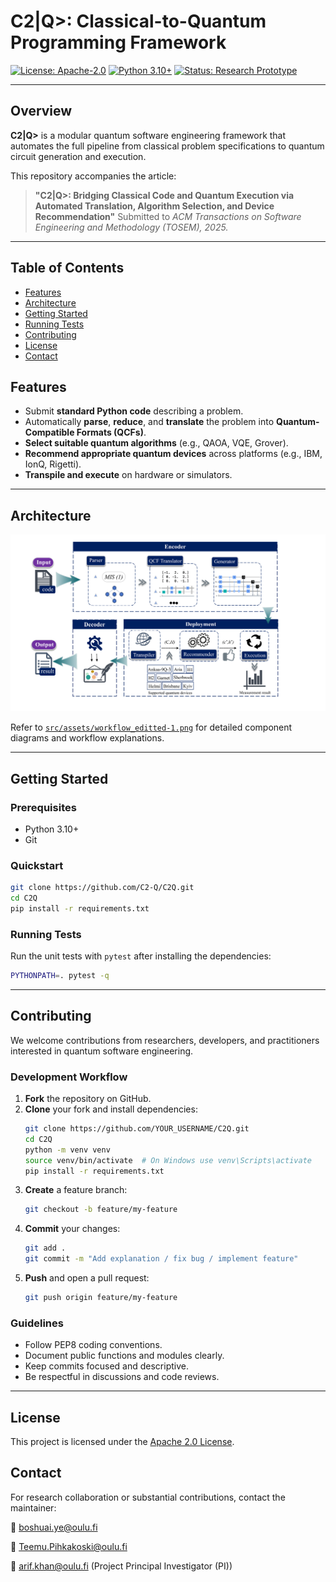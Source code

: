 # C2|Q>: Classical-to-Quantum Programming Framework

[![License: Apache-2.0](https://img.shields.io/badge/License-Apache_2.0-blue.svg)](LICENSE)
[![Python 3.10+](https://img.shields.io/badge/Python-3.10+-blue.svg)](https://www.python.org/downloads/)
[![Status: Research Prototype](https://img.shields.io/badge/status-research--prototype-orange)]()

---

## Overview

**C2|Q>** is a modular quantum software engineering framework that automates the full pipeline from classical problem specifications to quantum circuit generation and execution.

This repository accompanies the article:

> **"C2|Q>: Bridging Classical Code and Quantum Execution via Automated Translation, Algorithm Selection, and Device Recommendation"**
> Submitted to *ACM Transactions on Software Engineering and Methodology (TOSEM), 2025.*

---

## Table of Contents
- [Features](#features)
- [Architecture](#architecture)
- [Getting Started](#getting-started)
- [Running Tests](#running-tests)
- [Contributing](#contributing)
- [License](#license)
- [Contact](#contact)

## Features
- Submit **standard Python code** describing a problem.
- Automatically **parse**, **reduce**, and **translate** the problem into **Quantum-Compatible Formats (QCFs)**.
- **Select suitable quantum algorithms** (e.g., QAOA, VQE, Grover).
- **Recommend appropriate quantum devices** across platforms (e.g., IBM, IonQ, Rigetti).
- **Transpile and execute** on hardware or simulators.

---

## Architecture

![Framework Overview](./src/assets/workflow_editted-1.png)

Refer to [`src/assets/workflow_editted-1.png`](src/assets/classiq_flow.pdf) for detailed component diagrams and workflow explanations.

---

## Getting Started

### Prerequisites
- Python 3.10+
- Git

### Quickstart
```bash
git clone https://github.com/C2-Q/C2Q.git
cd C2Q
pip install -r requirements.txt
```

### Running Tests
Run the unit tests with `pytest` after installing the dependencies:
```bash
PYTHONPATH=. pytest -q
```

---

## Contributing
We welcome contributions from researchers, developers, and practitioners interested in quantum software engineering.

### Development Workflow
1. **Fork** the repository on GitHub.
2. **Clone** your fork and install dependencies:
   ```bash
   git clone https://github.com/YOUR_USERNAME/C2Q.git
   cd C2Q
   python -m venv venv
   source venv/bin/activate  # On Windows use venv\Scripts\activate
   pip install -r requirements.txt
   ```
3. **Create** a feature branch:
   ```bash
   git checkout -b feature/my-feature
   ```
4. **Commit** your changes:
   ```bash
   git add .
   git commit -m "Add explanation / fix bug / implement feature"
   ```
5. **Push** and open a pull request:
   ```bash
   git push origin feature/my-feature
   ```

### Guidelines
- Follow PEP8 coding conventions.
- Document public functions and modules clearly.
- Keep commits focused and descriptive.
- Be respectful in discussions and code reviews.

---

## License
This project is licensed under the [Apache 2.0 License](LICENSE).

## Contact
For research collaboration or substantial contributions, contact the maintainer:

📧 boshuai.ye@oulu.fi

📧 Teemu.Pihkakoski@oulu.fi

📧 arif.khan@oulu.fi (Project Principal Investigator (PI))

